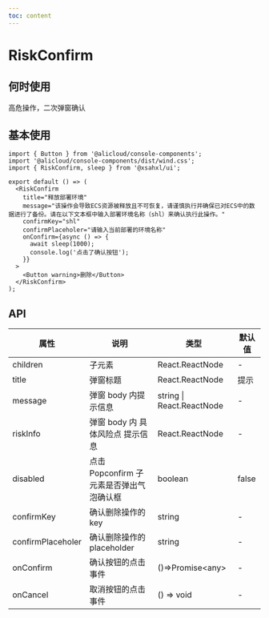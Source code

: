 ```yaml
---
toc: content
---
```


# RiskConfirm

## 何时使用

高危操作，二次弹窗确认

## 基本使用

```tsx
import { Button } from '@alicloud/console-components';
import '@alicloud/console-components/dist/wind.css';
import { RiskConfirm, sleep } from '@xsahxl/ui';

export default () => (
  <RiskConfirm
    title="释放部署环境"
    message="该操作会导致ECS资源被释放且不可恢复，请谨慎执行并确保已对ECS中的数据进行了备份。请在以下文本框中输入部署环境名称（shl）来确认执行此操作。"
    confirmKey="shl"
    confirmPlaceholer="请输入当前部署的环境名称"
    onConfirm={async () => {
      await sleep(1000);
      console.log('点击了确认按钮');
    }}
  >
    <Button warning>删除</Button>
  </RiskConfirm>
);
```

## API

| 属性              | 说明                                     | 类型                      | 默认值 |
| ----------------- | ---------------------------------------- | ------------------------- | ------ |
| children          | 子元素                                   | React.ReactNode           | -      |
| title             | 弹窗标题                                 | React.ReactNode           | 提示   |
| message           | 弹窗 body 内提示信息                     | string \| React.ReactNode | -      |
| riskInfo          | 弹窗 body 内 具体风险点 提示信息         | React.ReactNode           | -      |
| disabled          | 点击 Popconfirm 子元素是否弹出气泡确认框 | boolean                   | false  |
| confirmKey        | 确认删除操作的 key                       | string                    | -      |
| confirmPlaceholer | 确认删除操作的 placeholder               | string                    | -      |
| onConfirm         | 确认按钮的点击事件                       | ()=>Promise<any\>         | -      |
| onCancel          | 取消按钮的点击事件                       | () => void                | -      |
